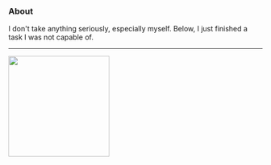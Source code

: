 ### About 
I don't take anything seriously, especially myself. Below, I just finished a task I was not capable of.
<hr />
<img src="https://64.media.tumblr.com/tumblr_m98lh211ia1qg6rkio1_500.gifv" width="200" height="200" />

